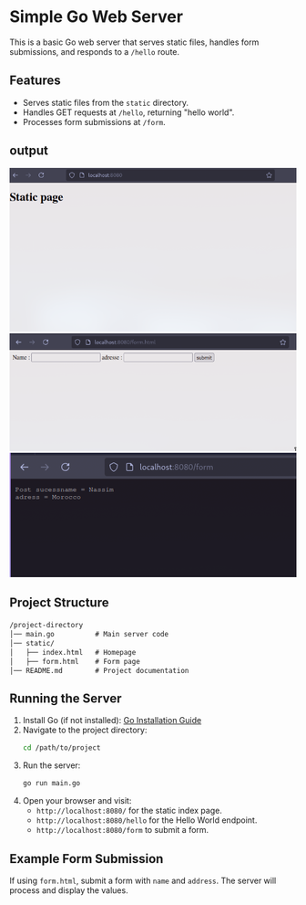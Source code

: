 # Simple Go Web Server

This is a basic Go web server that serves static files, handles form submissions, and responds to a `/hello` route.

## Features

- Serves static files from the `static` directory.
- Handles GET requests at `/hello`, returning "hello world".
- Processes form submissions at `/form`.

## output

![1](screenshots/1.png)
![1](screenshots/2.png)
![1](screenshots/3.png)

## Project Structure

```
/project-directory
│── main.go          # Main server code
│── static/
│   ├── index.html   # Homepage
│   ├── form.html    # Form page
│── README.md        # Project documentation
```

## Running the Server

1. Install Go (if not installed): [Go Installation Guide](https://go.dev/doc/install)
2. Navigate to the project directory:
   ```sh
   cd /path/to/project
   ```
3. Run the server:
   ```sh
   go run main.go
   ```
4. Open your browser and visit:
   - `http://localhost:8080/` for the static index page.
   - `http://localhost:8080/hello` for the Hello World endpoint.
   - `http://localhost:8080/form` to submit a form.

## Example Form Submission

If using `form.html`, submit a form with `name` and `address`. The server will process and display the values.
